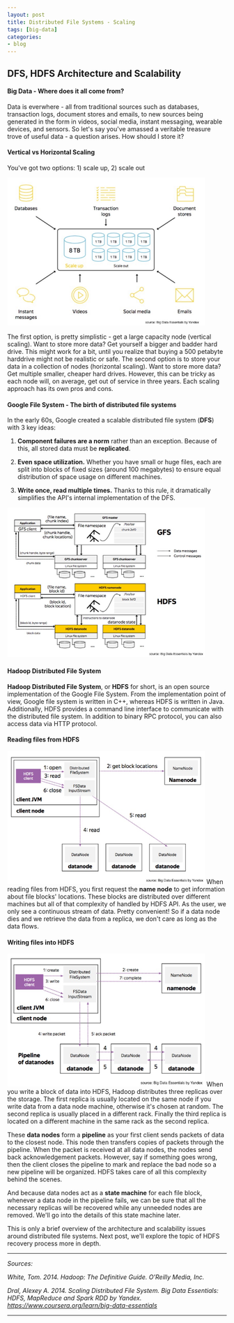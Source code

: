 ```yaml
---
layout: post
title: Distributed File Systems - Scaling
tags: [big-data]
categories:
- blog
---
```


## DFS, HDFS Architecture and Scalability

#### Big Data - Where does it all come from?
Data is everwhere - all from traditional sources such as databases, transaction logs,
document stores and emails, to new sources being generated in the form in videos,
social media, instant messaging, wearable devices, and sensors. So let's say you've amassed a 
veritable treasure trove of useful data - a question arises.  How should I store it?

#### Vertical vs Horizontal Scaling
You've got two options:  1) scale up, 2) scale out

<img src="/assets/images/bigdata/distributedfilesystem_1.jpg" alt="scale up vs scale out" style="max-width: 90%">

The first option, is pretty simplistic - get a large capacity node (vertical scaling). Want to store more data? Get yourself a bigger and badder hard drive.
This might work for a bit, until you realize that buying a 500 petabyte harddrive might not be realistic or safe.
The second option is to store your data in a collection of nodes (horizontal scaling). Want to store more data? Get multiple smaller, cheaper hard drives.
However, this can be tricky as each node will, on average, get out of service in three years.
Each scaling approach has its own pros and cons.

#### Google File System - The birth of distributed file systems
In the early 60s, Google created a scalable distributed file system (<strong>DFS</strong>) with 3 key ideas:

1. <strong>Component failures are a norm</strong> rather than an exception. Because of this, all stored data must be <strong>replicated</strong>.

2. <strong>Even space utilization.</strong> Whether you have small or huge files, each are split into blocks of fixed sizes (around 100 megabytes) to ensure equal distribution of space usage on different machines.

3. <strong>Write once, read multiple times.</strong> Thanks to this rule, it dramatically simplifies the API's internal implementation of the DFS.

<img src="/assets/images/bigdata/gfs_hdfs.jpg" alt="gfs vs hdfs" style="max-width: 90%">

#### Hadoop Distributed File System

<strong>Hadoop Distributed File System</strong>, or <strong>HDFS</strong> for short, is an open source 
implementation of the Google File System. From the implementation point of view,
Google file system is written in C++, whereas HDFS is written in Java. 
Additionally, HDFS provides a command line interface to communicate with the distributed file system.
In addition to binary RPC protocol, you can also access data via HTTP protocol.

#### Reading files from HDFS
<img src="/assets/images/bigdata/read.jpg" alt="gfs vs hdfs" style="max-width: 90%">
When reading files from HDFS, you first request the <strong>name node</strong> to get
information about file blocks' locations. These blocks are distributed over different machines
but all of that complexity of handled by HDFS API. As the user, we only see a continuous stream of data. Pretty convenient!
So if a data node dies and we retrieve the data from a replica, we don't care as long as the data flows.

#### Writing files into HDFS
<img src="/assets/images/bigdata/write.jpg" alt="gfs vs hdfs" style="max-width: 90%">
When you write a block of data into HDFS, Hadoop distributes three replicas over the storage. 
The first replica is usually located on the same node if you write data from a data node machine, otherwise it's chosen at random.
The second replica is usually placed in a different rack.
Finally the third replica is located on a different machine in the same rack as the second replica.

These <strong>data nodes</strong> form a <strong>pipeline</strong> as your first client sends packets of data to the closest node. 
This node then transfers copies of packets through the pipeline. When the packet is received at all data nodes, the nodes send back acknowledgement packets.
However, say if something goes wrong, then the client closes the pipeline to mark and replace the bad node so a new pipeline will be organized.
HDFS takes care of all this complexity behind the scenes.

And because data nodes act as a <strong>state machine</strong> for each file block, whenever a data node in the pipeline fails, we can be sure that all the necessary replicas will be recovered while any unneeded nodes are removed.
We'll go into the details of this state machine later.

This is only a brief overview of the architecture and scalability issues around distributed file systems.
Next post, we'll explore the topic of HDFS recovery process more in depth.

---
<em>Sources:</em>

<em>White, Tom. 2014. Hadoop: The Definitive Guide. O'Reilly Media, Inc.</em>

<em>Dral, Alexey A. 2014. Scaling Distributed File System. Big Data Essentials: HDFS, MapReduce and Spark RDD by Yandex. <https://www.coursera.org/learn/big-data-essentials></em>

---
